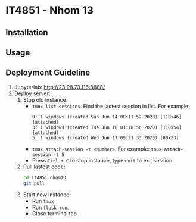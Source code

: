 # IT4851 - Nhom 13

## Installation

## Usage

## Deployment Guideline

1. Jupyterlab: http://23.98.73.116:8888/
2. Deploy server:
    1. Stop old instance:
        - `tmux list-sessions`. Find the lastest session in list. For example:
            ```
            0: 1 windows (created Sun Jun 14 08:11:52 2020) [110x46] (attached)
            3: 1 windows (created Tue Jun 16 01:18:56 2020) [110x54] (attached)
            5: 1 windows (created Wed Jun 17 09:21:33 2020) [80x23]
            ```
        - `tmux attach-session -t <Number>`. For example: `tmux attach-session -t 5`
        - Press `Ctrl + C` to stop instance, type `exit` to exit session.
    2. Pull lastest code:
        ```bash
        cd it4851_nhom13
        git pull
        ```
    3. Start new instance:
        - Run `tmux`
        - Run `flask run`.
        - Close terminal tab
